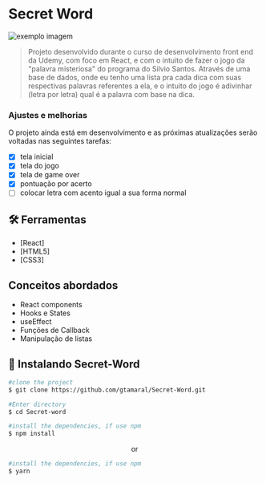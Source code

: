 # Secret Word

<!---Esses são exemplos. Veja https://shields.io para outras pessoas ou para personalizar este conjunto de escudos. Você pode querer incluir dependências, status do projeto e informações de licença aqui--->


<img src="exemplo-image.png" alt="exemplo imagem">

> Projeto desenvolvido durante o curso de desenvolvimento front end da Udemy, com foco em React, e com o intuito de fazer o jogo da "palavra misteriosa" do programa do Silvio Santos. Através de uma base de dados, onde eu tenho uma lista pra cada dica com suas respectivas palavras referentes a ela, e o intuito do jogo é adivinhar (letra por letra) qual é a palavra com base na dica.

### Ajustes e melhorias

O projeto ainda está em desenvolvimento e as próximas atualizações serão voltadas nas seguintes tarefas:

- [x] tela inicial 
- [x] tela do jogo
- [x] tela de game over
- [x] pontuação por acerto
- [ ] colocar letra com acento igual a sua forma normal

## 🛠️ Ferramentas
- [React]
- [HTML5]
- [CSS3]

## Conceitos abordados 
- React components
- Hooks e States
- useEffect
- Funções de Callback
- Manipulação de listas


## 🚀 Instalando Secret-Word

```bash
#clone the project
$ git clone https://github.com/gtamaral/Secret-Word.git
```
```bash
#Enter directory
$ cd Secret-word
```
```bash
#install the dependencies, if use npm
$ npm install
```
<P align="center">or</P>

```bash
#install the dependencies, if use npm
$ yarn
```

